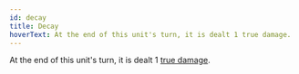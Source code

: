 ```yaml
---
id: decay
title: Decay
hoverText: At the end of this unit's turn, it is dealt 1 true damage.
---
```


At the end of this unit's turn, it is dealt 1 [true damage](/docs/terms/true-damage).